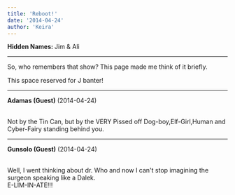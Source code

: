 ```yaml
---
title: 'Reboot!'
date: '2014-04-24'
author: 'Keira'
---
```


<p><strong>Hidden Names: </strong>Jim &amp; Ali</p><hr><p>So, who remembers that show? This page made me think of it briefly. </p><p>This space reserved for J banter!</p>

---
**Adamas (Guest)** (2014-04-24)

<br> Not by the Tin Can, but by the VERY Pissed off Dog-boy,Elf-Girl,Human and Cyber-Fairy standing behind you.<br>

---
**Gunsolo (Guest)** (2014-04-24)

<br> Well, I went thinking about dr. Who and now I can't stop imagining the surgeon speaking like a Dalek.<br>E-LIM-IN-ATE!!!<br>

